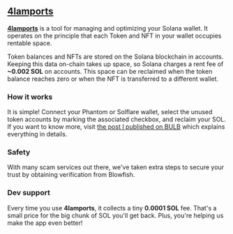 ## [4lamports](https://4lamports.vercel.app/)

**[4lamports](https://4lamports.vercel.app/)** is a tool for managing and optimizing your Solana wallet. It operates on the principle that each Token and NFT in your wallet occupies rentable space.

Token balances and NFTs are stored on the Solana blockchain in accounts. Keeping this data on-chain takes up space, so Solana charges a rent fee of **~0.002 SOL** on accounts. This space can be reclaimed when the token balance reaches zero or when the NFT is transferred to a different wallet.

### How it works

It is simple! Connect your Phantom or Solflare wallet, select the unused token accounts by marking the associated checkbox, and reclaim your SOL. If you want to know more, visit [the post I published on BULB](https://www.bulbapp.io/p/508c77d4-dad1-4d3f-882d-de51f8579aa3/4lamports-find-hidden-sol-in-your-wallet) which explains everything in details.

### Safety

With many scam services out there, we've taken extra steps to secure your trust by obtaining verification from Blowfish.

### Dev support

Every time you use **4lamports**, it collects a tiny **0.0001 SOL** fee. That's a small price for the big chunk of SOL you'll get back. Plus, you're helping us make the app even better!
